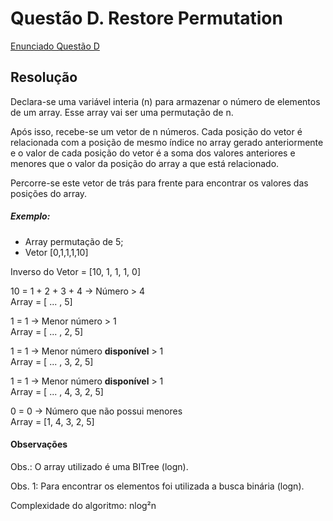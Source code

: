 # Questão D. Restore Permutation

[Enunciado Questão D](https://codeforces.com/problemset/problem/1208/D)

## Resolução

Declara-se uma variável interia (n) para armazenar o número de elementos de um array. Esse array vai ser uma permutação de n.

Após isso, recebe-se um vetor de n números. Cada posição do vetor é relacionada com a posição de mesmo índice no array gerado anteriormente e o valor de cada posição do vetor é a soma dos valores anteriores e menores que o valor da posição do array a que está relacionado.

Percorre-se este vetor de trás para frente para encontrar os valores das posições do array.

##### Exemplo:

- Array permutação de 5;
- Vetor [0,1,1,1,10]

Inverso do Vetor = [10, 1, 1, 1, 0]

10 = 1 + 2 + 3 + 4 -> Número > 4    
Array = [ ... , 5]

1 = 1 -> Menor número > 1    
Array = [ ... , 2, 5]

1 = 1 -> Menor número **disponível** > 1    
Array = [ ... , 3, 2, 5]

1 = 1 -> Menor número **disponível** > 1    
Array = [ ... , 4, 3, 2, 5]

0 = 0 -> Número que não possui menores    
Array = [1, 4, 3, 2, 5]

#### Observações

Obs.: O array utilizado é uma BITree (logn).

Obs. 1: Para encontrar os elementos foi utilizada a busca binária (logn).

Complexidade do algoritmo: nlog²n
